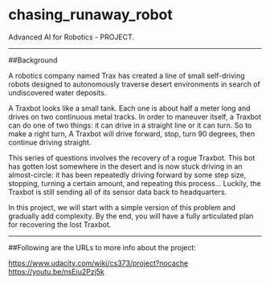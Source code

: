 # chasing_runaway_robot
Advanced AI for Robotics - PROJECT. 

 ----------
##Background
 
 A robotics company named Trax has created a line of small self-driving robots 
 designed to autonomously traverse desert environments in search of undiscovered
 water deposits.

 A Traxbot looks like a small tank. Each one is about half a meter long and drives
 on two continuous metal tracks. In order to maneuver itself, a Traxbot can do one
 of two things: it can drive in a straight line or it can turn. So to make a 
 right turn, A Traxbot will drive forward, stop, turn 90 degrees, then continue
 driving straight.

 This series of questions involves the recovery of a rogue Traxbot. This bot has 
 gotten lost somewhere in the desert and is now stuck driving in an almost-circle: it has
 been repeatedly driving forward by some step size, stopping, turning a certain 
 amount, and repeating this process... Luckily, the Traxbot is still sending all
 of its sensor data back to headquarters.

 In this project, we will start with a simple version of this problem and 
 gradually add complexity. By the end, you will have a fully articulated
 plan for recovering the lost Traxbot.
 
 ----------
 
##Following are the URLs to more info about the project:
 
 https://www.udacity.com/wiki/cs373/project?nocache
 https://youtu.be/nsEiu2Pzj5k
